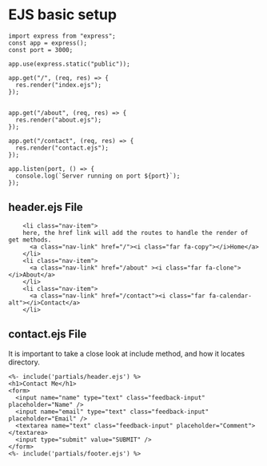 <h1>EJS basic setup</h1>

```
import express from "express";
const app = express();
const port = 3000;

app.use(express.static("public"));

app.get("/", (req, res) => {
  res.render("index.ejs");
});


app.get("/about", (req, res) => {
  res.render("about.ejs");
});

app.get("/contact", (req, res) => {
  res.render("contact.ejs");
});

app.listen(port, () => {
  console.log(`Server running on port ${port}`);
});
```

<h2>header.ejs File</h2>

        <li class="nav-item">
        here, the href link will add the routes to handle the render of get methods.
          <a class="nav-link" href="/"><i class="far fa-copy"></i>Home</a>
        </li>
        <li class="nav-item">
          <a class="nav-link" href="/about" ><i class="far fa-clone"></i>About</a>
        </li>
        <li class="nav-item">
          <a class="nav-link" href="/contact"><i class="far fa-calendar-alt"></i>Contact</a>
        </li>

<h2>contact.ejs File</h2>
It is important to take a close look at include method, and how it locates directory.

```
<%- include('partials/header.ejs') %>
<h1>Contact Me</h1>
<form>
  <input name="name" type="text" class="feedback-input" placeholder="Name" />
  <input name="email" type="text" class="feedback-input" placeholder="Email" />
  <textarea name="text" class="feedback-input" placeholder="Comment"></textarea>
  <input type="submit" value="SUBMIT" />
</form>
<%- include('partials/footer.ejs') %>
```
